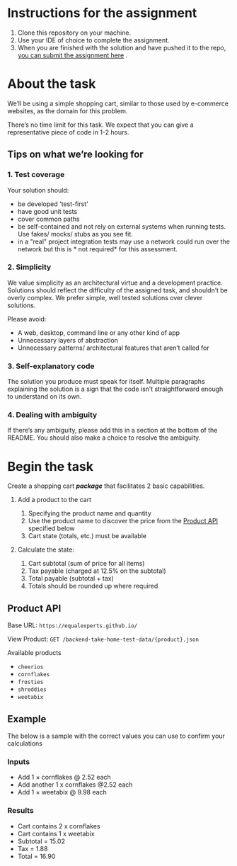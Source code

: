 # Instructions for the assignment

1. Clone this repository on your machine.
1. Use your IDE of choice to complete the assignment.
1. When you are finished with the solution and have pushed it to the
   repo, [you can submit the assignment here](https://app.snapcode.review/submission_links/58688673-8975-43fb-85ea-80d55c710ed3)
   .

# About the task

We’ll be using a simple shopping cart, similar to those used by e-commerce websites, as the domain
for this problem.

There’s no time limit for this task. We expect that you can give a representative piece of code in
1-2 hours.

## Tips on what we’re looking for

### 1. Test coverage

Your solution should:

- be developed 'test-first'
- have good unit tests
- cover common paths
- be self-contained and not rely on external systems when running tests. Use fakes/ mocks/ stubs as
  you see fit.
- in a "real" project integration tests may use a network could run over the network but this is *
  not required* for this assessment.

### 2. Simplicity

We value simplicity as an architectural virtue and a development practice. Solutions should reflect
the difficulty of the assigned task, and shouldn’t be overly complex. We prefer simple, well tested
solutions over clever solutions.

Please avoid:

- A web, desktop, command line or any other kind of app
- Unnecessary layers of abstraction
- Unnecessary patterns/ architectural features that aren’t called for

### 3. Self-explanatory code

The solution you produce must speak for itself. Multiple paragraphs explaining the solution is a
sign that the code isn’t straightforward enough to understand on its own.

### 4. Dealing with ambiguity

If there’s any ambiguity, please add this in a section at the bottom of the README. You should also
make a choice to resolve the ambiguity.

# Begin the task

Create a shopping cart ***package*** that facilitates 2 basic capabilities.

1. Add a product to the cart
   1. Specifying the product name and quantity
   2. Use the product name to discover the price from the [Product API](#product-api) specified
      below
   3. Cart state (totals, etc.) must be available

2. Calculate the state:
   1. Cart subtotal (sum of price for all items)
   2. Tax payable (charged at 12.5% on the subtotal)
   3. Total payable (subtotal + tax)
   4. Totals should be rounded up where required

## Product API

Base URL: `https://equalexperts.github.io/`

View Product: `GET /backend-take-home-test-data/{product}.json`

Available products

* `cheerios`
* `cornflakes`
* `frosties`
* `shreddies`
* `weetabix`

## Example

The below is a sample with the correct values you can use to confirm your calculations

### Inputs

* Add 1 × cornflakes @ 2.52 each
* Add another 1 x cornflakes @2.52 each
* Add 1 × weetabix @ 9.98 each

### Results

* Cart contains 2 x cornflakes
* Cart contains 1 x weetabix
* Subtotal = 15.02
* Tax = 1.88
* Total = 16.90
